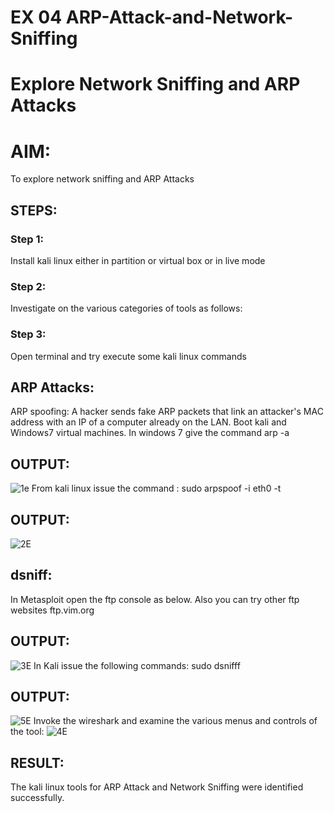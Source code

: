 # EX 04 ARP-Attack-and-Network-Sniffing
# Explore Network Sniffing and ARP Attacks

# AIM:

To explore network sniffing and ARP Attacks

## STEPS:

### Step 1:

Install kali linux either in partition or virtual box or in live mode

### Step 2:

Investigate on the various categories of tools as follows:


### Step 3:
Open terminal and try execute some kali linux commands

## ARP Attacks:  
ARP spoofing: A hacker sends fake ARP packets that link an attacker's MAC address with an IP of a computer already on the LAN. 
Boot kali and Windows7 virtual machines.
In windows 7 give the command arp -a
## OUTPUT:
![1e](https://github.com/deepikasrinivasans/ARP-Attack-and-Network-Sniffing/assets/119393935/b19ba621-6aa7-41f6-85c5-559d9e672bc0)
From kali linux issue the command :
sudo arpspoof -i eth0 -t <target system> <gateway>
## OUTPUT:
![2E](https://github.com/deepikasrinivasans/ARP-Attack-and-Network-Sniffing/assets/119393935/b8c36799-aae7-4a94-aea1-f6e32f1cd4fb)
## dsniff:
In Metasploit open the ftp console as below. Also you can try other ftp websites ftp.vim.org
## OUTPUT:
![3E](https://github.com/deepikasrinivasans/ARP-Attack-and-Network-Sniffing/assets/119393935/49c85e5a-fc70-4f46-a84a-2c2396b519b5)
In Kali issue the following commands:
sudo dsnifff
## OUTPUT:
![5E](https://github.com/deepikasrinivasans/ARP-Attack-and-Network-Sniffing/assets/119393935/1e3b099e-0ad4-43eb-9ee9-cb839461d47a)
Invoke the wireshark and examine the various menus  and controls of the tool:
![4E](https://github.com/deepikasrinivasans/ARP-Attack-and-Network-Sniffing/assets/119393935/a00c61ca-c2b4-4eeb-acc1-9e348a3de511)
## RESULT:
The kali linux tools for ARP Attack and Network Sniffing were identified successfully.
